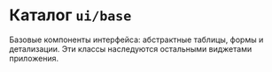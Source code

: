 # Каталог `ui/base`

Базовые компоненты интерфейса: абстрактные таблицы, формы и детализации.
Эти классы наследуются остальными виджетами приложения.
